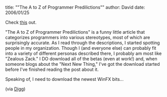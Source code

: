 
title: "\"The A to Z of Programmer Predilictions\""
author: David
date: 2006/01/25

<P>Check <A href="http://www.hacknot.info/hacknot/action/showEntry?eid=81">this</A> out.</P>
<P>"The A to Z of Programmer Predilictions" is a funny little article that categorizes programmers into various stereotypes, most of which are surprisingly accurate. As I read through the descriptions, I started spotting people in my organization. Though I (and everyone else)&nbsp;can probably fit into a variety of different personas described there, I probably am most like "Zealous Zack." I DO download all of the betas (even at work!) and, when someone blogs about the "Next New Thing," I've got the download started before I've finished reading the post about it.</P>
<P>Speaking of, I need to download the newest WinFX bits...</P>
<P>(via <A href="http://digg.com/programming/The_A_to_Z_of_Programmer_Predilictions">Digg</A>)</P>
